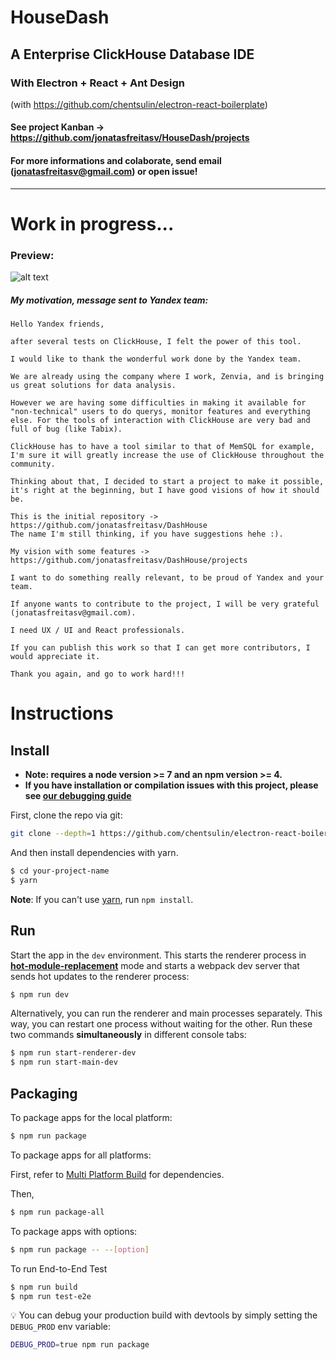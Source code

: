 # HouseDash

## A Enterprise ClickHouse Database IDE

### With Electron + React + Ant Design

(with https://github.com/chentsulin/electron-react-boilerplate)


#### See project Kanban -> https://github.com/jonatasfreitasv/HouseDash/projects

#### For more informations and colaborate, send email (jonatasfreitasv@gmail.com) or open issue!

___

# Work in progress...



### Preview:
![alt text](https://image.ibb.co/cF2FnS/Screenshot_from_2018_04_19_03_37_40.png)

##### My motivation, message sent to Yandex team:
```
Hello Yandex friends,

after several tests on ClickHouse, I felt the power of this tool.

I would like to thank the wonderful work done by the Yandex team.

We are already using the company where I work, Zenvia, and is bringing us great solutions for data analysis.

However we are having some difficulties in making it available for "non-technical" users to do querys, monitor features and everything else. For the tools of interaction with ClickHouse are very bad and full of bug (like Tabix).

ClickHouse has to have a tool similar to that of MemSQL for example, I'm sure it will greatly increase the use of ClickHouse throughout the community.

Thinking about that, I decided to start a project to make it possible, it's right at the beginning, but I have good visions of how it should be.

This is the initial repository -> https://github.com/jonatasfreitasv/DashHouse
The name I'm still thinking, if you have suggestions hehe :).

My vision with some features -> https://github.com/jonatasfreitasv/DashHouse/projects

I want to do something really relevant, to be proud of Yandex and your team.

If anyone wants to contribute to the project, I will be very grateful (jonatasfreitasv@gmail.com).

I need UX / UI and React professionals.

If you can publish this work so that I can get more contributors, I would appreciate it.

Thank you again, and go to work hard!!!
```
# Instructions

## Install

* **Note: requires a node version >= 7 and an npm version >= 4.**
* **If you have installation or compilation issues with this project, please see [our debugging guide](https://github.com/chentsulin/electron-react-boilerplate/issues/400)**

First, clone the repo via git:

```bash
git clone --depth=1 https://github.com/chentsulin/electron-react-boilerplate.git your-project-name
```

And then install dependencies with yarn.

```bash
$ cd your-project-name
$ yarn
```
**Note**: If you can't use [yarn](https://github.com/yarnpkg/yarn), run `npm install`.

## Run

Start the app in the `dev` environment. This starts the renderer process in [**hot-module-replacement**](https://webpack.js.org/guides/hmr-react/) mode and starts a webpack dev server that sends hot updates to the renderer process:

```bash
$ npm run dev
```

Alternatively, you can run the renderer and main processes separately. This way, you can restart one process without waiting for the other. Run these two commands **simultaneously** in different console tabs:

```bash
$ npm run start-renderer-dev
$ npm run start-main-dev
```

## Packaging

To package apps for the local platform:

```bash
$ npm run package
```

To package apps for all platforms:

First, refer to [Multi Platform Build](https://www.electron.build/multi-platform-build) for dependencies.

Then,
```bash
$ npm run package-all
```

To package apps with options:

```bash
$ npm run package -- --[option]
```

To run End-to-End Test

```bash
$ npm run build
$ npm run test-e2e
```

:bulb: You can debug your production build with devtools by simply setting the `DEBUG_PROD` env variable:
```bash
DEBUG_PROD=true npm run package
```
